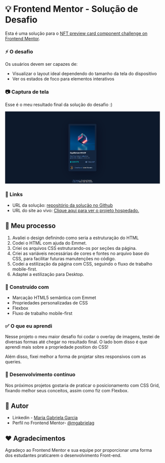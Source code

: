 # :bulb: Frontend Mentor - Solução de Desafio

Esta é uma solução para o [NFT preview card component challenge on Frontend Mentor](https://www.frontendmentor.io/challenges/nft-preview-card-component-SbdUL_w0U). 

### :zap: O desafio

Os usuários devem ser capazes de:

- Visualizar o layout ideal dependendo do tamanho da tela do dispositivo
- Ver os estados de foco para elementos interativos

### :camera: Captura de tela

Esse é o meu resultado final da solução do desafio :)

![](./images/screenshot_projeto_final.PNG)


### :small_blue_diamond: Links

- URL da solução: [repositório da solução no Github](https://github.com/mgabrielag/nft-card)
- URL do site ao vivo: [Clique aqui para ver o projeto hospedado.](https://nft-card-six-sigma.vercel.app/)

## :flags: Meu processo

1) Avaliei o design definindo como seria a estruturação do HTML
2) Codei o HTML com ajuda do Emmet.
3) Criei os arquivos CSS estruturando-os por seções da página.
4) Criei as variáveis necessárias de cores e fontes no arquivo base do CSS, para facilitar futuras manutenções no código.
5) Codei a estilização da página com CSS, seguindo o fluxo de trabalho mobile-first.
6) Adaptei a estilização para Desktop.


### :wrench: Construído com

- Marcação HTML5 semântica com Emmet
- Propriedades personalizadas de CSS
- Flexbox
- Fluxo de trabalho mobile-first

### :white_check_mark: O que eu aprendi

Nesse projeto o meu maior desafio foi codar o overlay de imagens, testei de diversas formas até chegar no resultado final. O lado bom disso é que aprendi mais sobre a propriedade position do CSS! 

Além disso, fixei melhor a forma de projetar sites responsivos com as queries.

### :rocket: Desenvolvimento contínuo

Nos próximos projetos gostaria de praticar o posicionamento com CSS Grid, fixando melhor seus conceitos, assim como fiz com Flexbox.

## :girl: Autor

- Linkedin - [Maria Gabriela Garcia](www.linkedin.com/in/mgabriela-garcia)
- Perfil no Frontend Mentor- [@mgabrielag](https://www.frontendmentor.io/profile/mgabrielag)

## :heart: Agradecimentos

Agradeço ao Frontend Mentor e sua equipe por proporcionar uma forma dos estudantes praticarem o desenvolvimento Front-end. 
